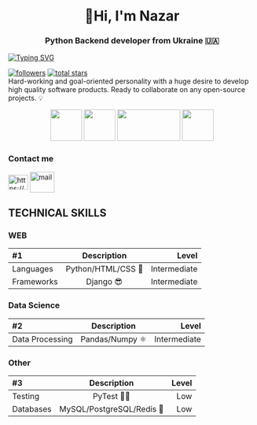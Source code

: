 
<h1 align="center">👋Hi, I'm Nazar</h1>
<h3 align="center">Python Backend developer from Ukraine 🇺🇦</h3>

<a href="https://github.com/shwballl"><img src="https://readme-typing-svg.demolab.com?font=Fira+Code&size=30&pause=500&color=3d3ae0&center=true&random=false&width=1000&height=100&lines=@shwballl" alt="Typing SVG" /></a>


<a href="https://github.com/shwballl?tab=followers">
<img alt="followers" title="Follow me on Github" src="https://custom-icon-badges.demolab.com/github/followers/shwballl?color=236ad3&labelColor=1155ba&style=for-the-badge&logo=person-add&label=Follow&logoColor=white"/></a>
<a href="https://github.com/shwballl?tab=repositories&sort=stargazers">
<img alt="total stars" title="Total stars on GitHub" src="https://custom-icon-badges.demolab.com/github/stars/shwballl?color=55960c&style=for-the-badge&labelColor=488207&logo=star"/></a>
<br>
Hard-working and goal-oriented personality with a huge desire to develop high quality software products.
Ready to collaborate on any open-source projects. 💡


<p align="center">
   <img src="https://user-images.githubusercontent.com/74038190/212257472-08e52665-c503-4bd9-aa20-f5a4dae769b5.gif" width="64" height="64">
   <img src="https://console.kamatera.com/assets/images/os/os_django.png" width="64" height="64">
   <img src="https://user-images.githubusercontent.com/74038190/212281775-b468df30-4edc-4bf8-a4ee-f52e1aaddc86.gif" width="128" height="64">
   <img src="https://user-images.githubusercontent.com/74038190/212257465-7ce8d493-cac5-494e-982a-5a9deb852c4b.gif" width="64" height="64">
</p>



<h3 align="left">Contact me</h3><p align="left">
<a href="https://www.linkedin.com/in/nazar-kuzia-456a52358/" target="blank"><img align="center" src="https://raw.githubusercontent.com/rahuldkjain/github-profile-readme-generator/master/src/images/icons/Social/linked-in-alt.svg" alt="https://www.linkedin.com/in/%d0%b5%d0%b3%d0%be%d1%80-%d0%b4%d1%80%d0%b5%d0%bc%d0%bb%d1%8e%d0%b3%d0%b0-0b6161212" height="30" width="40" /></a>
<a href="mailto:kyzyanazar@gmail.com" target="blank"><img align="center" src="https://images.icon-icons.com/2642/PNG/512/google_mail_gmail_logo_icon_159346.png" alt="mail" height="42" width="50" /></a>
</p>


## TECHNICAL SKILLS

### WEB

| #1      | Description | Level     |
| :---        |    :----:   |          ---: |
| Languages      | Python/HTML/CSS 🐍       | Intermediate |
| Frameworks   | Django 😎        | Intermediate      |

### Data Science

| #2      | Description | Level     |
| :---        |    :----:   |          ---: |
| Data Processing      | Pandas/Numpy ⚛      | Intermediate |

### Other


| #3      | Description | Level     |
| :---        |    :----:   |          ---: |
| Testing      |  PyTest 👨‍💻        | Low |
| Databases   |  MySQL/PostgreSQL/Redis 💾       | Low      |

</body>
